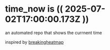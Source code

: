 # time_now is (( 2025-07-02T17:00:00.173Z ))

an automated repo that shows the currnent time

inspired by [breakingheatmap](https://github.com/breakingheatmap/breakingheatmap)